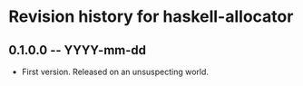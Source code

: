 # Revision history for haskell-allocator

## 0.1.0.0 -- YYYY-mm-dd

* First version. Released on an unsuspecting world.

